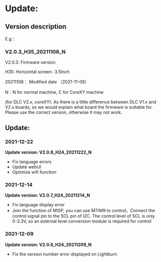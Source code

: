 # Update:
## Version description

E.g：

### V2.0.3_H35_20211108_N

V2.0.3: Firmware version

H35: Horizontal screen- 3.5Inch

20211108： Modified date （2021-11-08）

N：N for normal machine, C for CoreXY machine

(for DLC V2.x, coreXY): As there is a little difference between DLC V1.x and V2.x boards, so we would explain what board the firmware is suitable for. Please use the correct version, otherwise it may not work.



## Update:

### 2021-12-22

**Update version: V2.0.8_H24_20211222_N**

- Fix language errors
- Update webUI
- Optimize wifi function

### 2021-12-14

**Update version: V2.0.7_H24_20211214_N**

- Fix language display error
- Join the function of MISP, you can use M7/M9 to control，Connect the control signal pin to the SCL pin of I2C. The control level of SCL is only 0-3.3V, so an external level conversion module is required for control

### 2021-12-09

**Update version: V2.0.6_H24_20211209_N**

- Fix the version number error displayed on Lightburn

